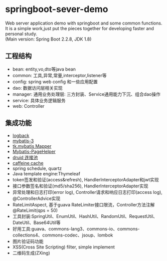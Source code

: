 # springboot-sever-demo
Web server application demo with springboot and some common functions.  
It is a simple work,just put the pieces together for developing faster and personal study.  
(Main version: Spring Boot 2.2.8, JDK 1.8)  

## 工程结构
- bean: entity,vo,dto等java bean
- common: 工具,异常,常量,interceptor,listener等
- config: spring web config 和一些应用配置
- dao: 数据访问层相关实现
- manager: 通用业务处理层: 三方封装、Service通用能力下沉、组合dao操作
- service: 具体业务逻辑服务
- web: Controller

## 集成功能
- [logback](http://logback.qos.ch/)
- [mybatis-3](https://mybatis.org/mybatis-3/)
- [tk.mybatis Mapper](https://github.com/abel533/Mapper )
- [Mybatis-PageHelper](https://github.com/pagehelper/Mybatis-PageHelper)
- [druid 连接池](https://github.com/alibaba/druid)
- [caffeine cache](https://github.com/ben-manes/caffeine)
- spring schedule, quartz
- Java template engine:Thymeleaf
- token签发和验证(access&refresh), HandlerInterceptorAdapter和jwt实现
- 接口参数签名和验证(md5/sha256), HandlerInterceptorAdapter实现
- 异常处理和日志打印(error log), Controller请求和响应日志打印(access log), @ControllerAdvice实现
- RateLimitAspect, 基于guava RateLimiter接口限流，Controller方法注解 @RateLimit(qps = 50)
- 工具封装:SpringUtil、EnumUtil、HashUtil、RandomUtil、RequestUtil、DateUtil、Base64Util等
- 好用工具:guava、commons-lang3、commons-io、commons-collections4、commons-codec、jsoup、lombok
- 图片验证码功能
- XSS(Cross Site Scripting) filter, simple implement
- 二维码生成(ZXing)



